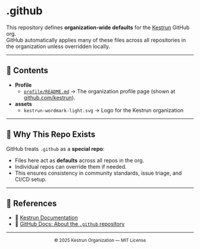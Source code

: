 # .github

This repository defines **organization-wide defaults** for the [Kestrun](https://github.com/kestrun) GitHub org.  
GitHub automatically applies many of these files across all repositories in the organization unless overridden locally.

---

## 📂 Contents

- **Profile**
  - [`profile/README.md`](./profile/README.md) → The organization profile page (shown at [github.com/kestrun](https://github.com/kestrun)).
- **assets**
  - `kestrun-wordmark-light.svg` → Logo for the Kestrun organization

---

## 🤔 Why This Repo Exists

GitHub treats `.github` as a **special repo**:

- Files here act as **defaults** across all repos in the org.  
- Individual repos can override them if needed.  
- This ensures consistency in community standards, issue triage, and CI/CD setup.

---

## 🔗 References

- 📖 [Kestrun Documentation](https://docs.kestrun.dev)  
- 🐙 [GitHub Docs: About the `.github` repository](https://docs.github.com/en/repositories/managing-your-repositorys-settings-and-features/customizing-your-repository/about-the-github-repository)

---
<!-- markdownlint-disable MD033 -->
<p align="center">
  <sub>© 2025 Kestrun Organization — MIT License</sub>
</p>
